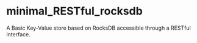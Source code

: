 # minimal_RESTful_rocksdb
A Basic Key-Value store based on RocksDB accessible through a RESTful interface.
